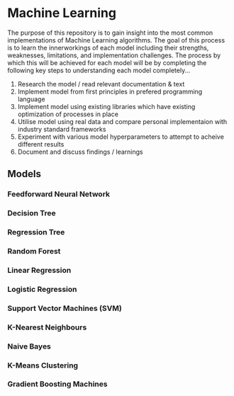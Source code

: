 # Machine Learning

The purpose of this repository is to gain insight into the most common implementations of Machine Learning algorithms. The goal of this process is to learn the innerworkings of each model including their strengths, weaknesses, limitations, and implementation challenges. The process by which this will  be achieved for each model will be by completing the following key steps to understanding each model completely...

1. Research the model / read relevant documentation & text
2. Implement model from first principles in prefered programming language
3. Implement model using existing libraries which have existing optimization of processes in place
4. Utilise model using real data and compare personal implementaion with industry standard frameworks
5. Experiment with various model hyperparameters to attempt to acheive different results
6. Document and discuss findings / learnings

## Models

### Feedforward Neural Network

### Decision Tree

### Regression Tree

### Random Forest

### Linear Regression

### Logistic Regression

### Support Vector Machines (SVM)

### K-Nearest Neighbours

### Naive Bayes

### K-Means Clustering

### Gradient Boosting Machines
